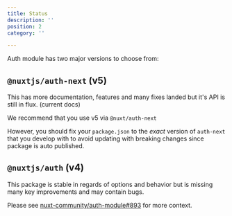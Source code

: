 ```yaml
---
title: Status
description: ''
position: 2
category: ''

---
```


Auth module has two major versions to choose from:

## `@nuxtjs/auth-next` (v5)

This has more documentation, features and many fixes landed but it's API is still in flux. (current docs)

We recommend that you use v5 via `@nuxt/auth-next`

However, you should fix your `package.json` to the *exact* version of `auth-next` that you develop
with to avoid updating with breaking changes since package is auto published.

## `@nuxtjs/auth` (v4)

This package is stable in regards of options and behavior but is missing many key improvements and may contain bugs.

Please see [nuxt-community/auth-module#893](https://github.com/nuxt-community/auth-module/issues/893) for more context.
